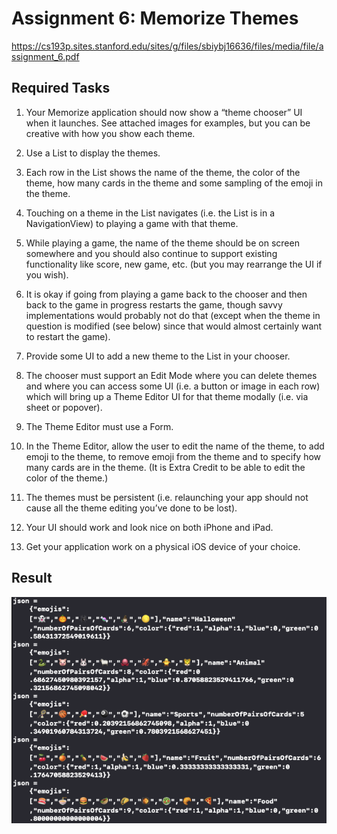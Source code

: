 # Assignment 6: Memorize Themes

https://cs193p.sites.stanford.edu/sites/g/files/sbiybj16636/files/media/file/assignment_6.pdf

## Required Tasks

1. Your Memorize application should now show a “theme chooser” UI when it launches.  See attached images for examples, but you can be creative with how you show each theme. 

2. Use a List to display the themes.

3. Each row in the List shows the name of  the theme, the color of  the theme, how many cards in the theme and some sampling of  the emoji in the theme.

4. Touching on a theme in the List navigates (i.e. the List is in a NavigationView) to playing a game with that theme. 

5. While playing a game, the name of  the theme should be on screen somewhere and you should also continue to support existing functionality like score, new game, etc. (but you may rearrange the UI if  you wish). 

6. It is okay if  going from playing a game back to the chooser and then back to the game in progress restarts the game, though savvy implementations would probably not do that (except when the theme in question is modified (see below) since that would almost certainly want to restart the game). 

7. Provide some UI to add a new theme to the List in your chooser. 

8. The chooser must support an Edit Mode where you can delete themes and where you can access some UI (i.e. a button or image in each row) which will bring up a Theme Editor UI for that theme modally (i.e. via sheet or popover). 

9. The Theme Editor must use a Form. 

10. In the Theme Editor, allow the user to edit the name of  the theme, to add emoji to the theme, to remove emoji from the theme and to specify how many cards are in the theme.  (It is Extra Credit to be able to edit the color of  the theme.) 

11. The themes must be persistent (i.e. relaunching your app should not cause all the theme editing you’ve done to be lost). 

12. Your UI should work and look nice on both iPhone and iPad. 

13. Get your application work on a physical iOS device of  your choice.


## Result
<img src="Demo/Assignment5.png" >
